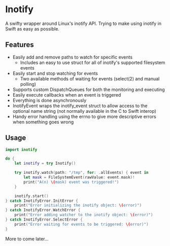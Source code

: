 # Inotify
A swifty wrapper around Linux's inotify API. Trying to make using inotify in Swift as easy as possible.

## Features
- Easily add and remove paths to watch for specific events
    - Includes an easy to use struct for all of inotify's supported filesystem events
- Easily start and stop watching for events
    - Two available methods of waiting for events (select(2) and manual polling)
- Supports custom DispatchQueues for both the monitoring and executing
- Easily execute callbacks when an event is triggered
- Everything is done asynchronously
- InotifyEvent wraps the inotify_event struct to allow access to the optional name string (not normally available in the C to Swift interop)
- Handy error handling using the errno to give more descriptive errors when something goes wrong

## Usage
```swift
import inotify

do {
    let inotify = try Inotify()

    try inotify.watch(path: "/tmp", for: .allEvents) { event in
        let mask = FileSystemEvent(rawValue: event.mask)!
        print("A(n) \(mask) event was triggered!")
    }

    inotify.start()
} catch InotifyError.InitError {
    print("Error initializing the inotify object: \(error)")
} catch InotifyError.WatchError {
    print("Error adding watcher to the inotify object: \(error)")
} catch InotifyError.SelectError {
    print("Error waiting for events to be triggered: \(error)")
}
```

More to come later...
